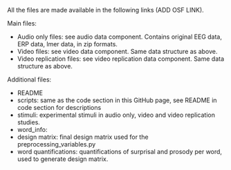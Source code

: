 All the files are made available in the following links (ADD OSF LINK). 

Main files: 
  - Audio only files: see audio data component. Contains original EEG data, ERP data, lmer data, in zip formats.
  - Video files: see video data component. Same data structure as above.
  - Video replication files: see video replication data component. Same data structure as above.
  
Additional files: 

  - README
  - scripts: same as the code section in this GitHub page, see README in code section for descriptions
  - stimuli: experimental stimuli in audio only, video and video replication studies.
  - word_info: 
  -   design matrix: final design matrix used for the preprocessing_variables.py
  -   word quantifications: quantifications of surprisal and prosody per word, used to generate design matrix. 
        
